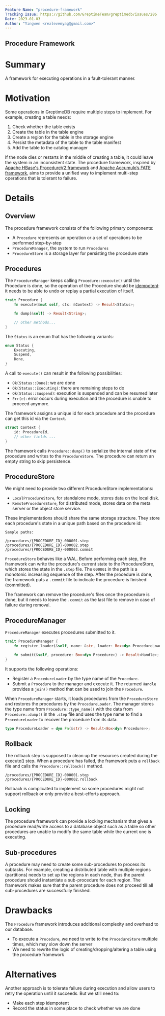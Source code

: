 ```yaml
---
Feature Name: "procedure-framework"
Tracking Issue: https://github.com/GreptimeTeam/greptimedb/issues/286
Date: 2023-01-03
Author: "Yingwen <realevenyag@gmail.com>"
---
```


Procedure Framework
----------------------

# Summary
A framework for executing operations in a fault-tolerant manner.

# Motivation
Some operations in GreptimeDB require multiple steps to implement. For example, creating a table needs:
1. Check whether the table exists
2. Create the table in the table engine
  1. Create a region for the table in the storage engine
  2. Persist the metadata of the table to the table manifest
3. Add the table to the catalog manager

If the node dies or restarts in the middle of creating a table, it could leave the system in an inconsistent state. The procedure framework, inspired by [Apache HBase's ProcedureV2 framework](https://github.com/apache/hbase/blob/bfc9fc9605de638785435e404430a9408b99a8d0/src/main/asciidoc/_chapters/pv2.adoc) and [Apache Accumulo’s FATE framework](https://accumulo.apache.org/docs/2.x/administration/fate), aims to provide a unified way to implement multi-step operations that is tolerant to failure.

# Details
## Overview
The procedure framework consists of the following primary components:
- A `Procedure` represents an operation or a set of operations to be performed step-by-step
- `ProcedureManager`, the system to run `Procedures`
- `ProcedureStore` is a storage layer for persisting the procedure state


## Procedures
The `ProcedureManager` keeps calling `Procedure::execute()` until the Procedure is done, so the operation of the Procedure should be [idempotent](https://developer.mozilla.org/en-US/docs/Glossary/Idempotent): it needs to be able to undo or replay a partial execution of itself.

```rust
trait Procedure {
    fn execute(&mut self, ctx: &Context) -> Result<Status>;

    fn dump(&self) -> Result<String>;

    // other methods...
}
```

The `Status` is an enum that has the following variants:
```rust
enum Status {
    Executing,
    Suspend,
    Done,
}
```

A call to `execute()` can result in the following possibilities:
- `Ok(Status::Done)`: we are done
- `Ok(Status::Executing)`: there are remaining steps to do
- `Ok(Status::Suspend)`: execution is suspended and can be resumed later
- `Err(e)`: error occurs during execution and the procedure is unable to proceed anymore.

The framework assigns a unique id for each procedure and the procedure can get this id via the `Context`.

```rust
struct Context {
    id: ProcedureId,
    // other fields ...
}
```

The framework calls `Procedure::dump()` to serialize the internal state of the procedure and writes to the `ProcedureStore`. The procedure can return an empty string to skip persistence.

## ProcedureStore
We might need to provide two different ProcedureStore implementations:
- `LocalProcedureStore`, for standalone mode, stores data on the local disk.
- `RemoteProcedureStore`, for distributed mode, stores data on the meta server or the object store service.

These implementations should share the same storage structure. They store each procedure's state in a unique path based on the procedure id:

```
Sample paths:

/procedures/{PROCEDURE_ID}-000001.step
/procedures/{PROCEDURE_ID}-000002.step
/procedures/{PROCEDURE_ID}-000003.commit
```

`ProcedureStore` behaves like a WAL. Before performing each step, the framework can write the procedure's current state to the ProcedureStore, which stores the state in the `.step` file. The `000001` in the path is a monotonic increasing sequence of the step. After the procedure is done, the framework puts a `.commit` file to indicate the procedure is finished (committed).

The framework can remove the procedure's files once the procedure is done, but it needs to leave the `.commit` as the last file to remove in case of failure during removal.

## ProcedureManager
`ProcedureManager` executes procedures submitted to it.

```rust
trait ProcedureManager {
    fn register_loader(&self, name: &str, loader: Box<dyn ProcedureLoader>) -> Result<()>;

    fn submit(&self, procedure: Box<dyn Procedure>) -> Result<Handle>;
}
```

It supports the following operations:
- Register a `ProcedureLoader` by the type name of the `Procedure`.
- Submit a `Procedure` to the manager and execute it. The returned `Handle` provides a `join()` method that can be used to join the `Procedure`.

When `ProcedureManager` starts, it loads procedures from the `ProcedureStore` and restores the procedures by the `ProcedureLoader`. The manager stores the type name from `Procedure::type_name()` with the data from `Procedure::dump()` in the `.step` file and uses the type name to find a `ProcedureLoader` to recover the procedure from its data.

```rust
type ProcedureLoader = dyn Fn(&str) -> Result<Box<dyn Procedure>>;
```

## Rollback
The rollback step is supposed to clean up the resources created during the execute() step. When a procedure has failed, the framework puts a `rollback` file and calls the `Procedure::rollback()` method.


```text
/procedures/{PROCEDURE_ID}-000001.step
/procedures/{PROCEDURE_ID}-000002.rollback
```

Rollback is complicated to implement so some procedures might not support rollback or only provide a best-efforts approach.

## Locking
The procedure framework can provide a locking mechanism that gives a procedure read/write access to a database object such as a table so other procedures are unable to modify the same table while the current one is executing.

## Sub-procedures
A procedure may need to create some sub-procedures to process its subtasks. For example, creating a distributed table with multiple regions (partitions) needs to set up the regions in each node, thus the parent procedure should instantiate a sub-procedure for each region. The framework makes sure that the parent procedure does not proceed till all sub-procedures are successfully finished.

# Drawbacks
The `Procedure` framework introduces additional complexity and overhead to our database.
- To execute a `Procedure`, we need to write to the `ProcedureStore` multiple times, which may slow down the server
- We need to rewrite the logic of creating/dropping/altering a table using the procedure framework

# Alternatives
Another approach is to tolerate failure during execution and allow users to retry the operation until it succeeds. But we still need to:
- Make each step idempotent
- Record the status in some place to check whether we are done

